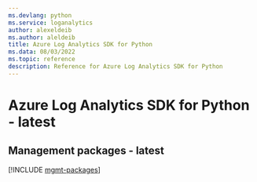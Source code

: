 ```yaml
---
ms.devlang: python
ms.service: loganalytics
author: alexeldeib
ms.author: aleldeib
title: Azure Log Analytics SDK for Python
ms.data: 08/03/2022
ms.topic: reference
description: Reference for Azure Log Analytics SDK for Python
---
```

# Azure Log Analytics SDK for Python - latest

## Management packages - latest
[!INCLUDE [mgmt-packages](log-analytics-mgmt-index.md)]